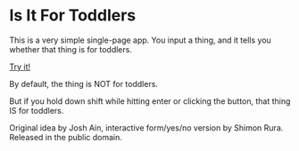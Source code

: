 Is It For Toddlers
==================

This is a very simple single-page app. You input a thing, and it tells you
whether that thing is for toddlers.

[Try it!](http://htmlpreview.github.io/?https://raw.githubusercontent.com/shimon/isitfortoddlers/master/index.html)

By default, the thing is NOT for toddlers.

But if you hold down shift while hitting enter or clicking the button, that
thing IS for toddlers.

Original idea by Josh Ain, interactive form/yes/no version by Shimon
Rura. Released in the public domain.
